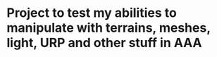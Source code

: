 # Project to test my abilities to manipulate with terrains, meshes, light, URP and other stuff in AAA
